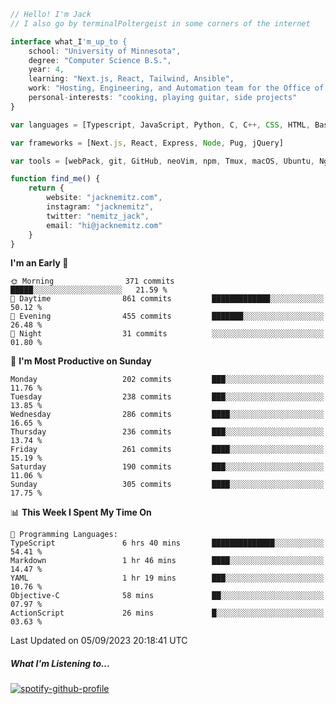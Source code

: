 ```typescript
// Hello! I'm Jack
// I also go by terminalPoltergeist in some corners of the internet

interface what_I'm_up_to {
    school: "University of Minnesota",
    degree: "Computer Science B.S.",
    year: 4,
    learning: "Next.js, React, Tailwind, Ansible",
    work: "Hosting, Engineering, and Automation team for the Office of Information Technology at UMN",
    personal-interests: "cooking, playing guitar, side projects"
}

var languages = [Typescript, JavaScript, Python, C, C++, CSS, HTML, Bash, VimScript]

var frameworks = [Next.js, React, Express, Node, Pug, jQuery]

var tools = [webPack, git, GitHub, neoVim, npm, Tmux, macOS, Ubuntu, Nginx, Ansible, Cloudflare, DigitalOcean]

function find_me() {
    return {
        website: "jacknemitz.com",
        instagram: "jacknemitz",
        twitter: "nemitz_jack",
        email: "hi@jacknemitz.com"
    }
}
```

<!--START_SECTION:waka-->
**I'm an Early 🐤** 

```text
🌞 Morning                371 commits         █████░░░░░░░░░░░░░░░░░░░░   21.59 % 
🌆 Daytime                861 commits         █████████████░░░░░░░░░░░░   50.12 % 
🌃 Evening                455 commits         ███████░░░░░░░░░░░░░░░░░░   26.48 % 
🌙 Night                  31 commits          ░░░░░░░░░░░░░░░░░░░░░░░░░   01.80 % 
```
📅 **I'm Most Productive on Sunday** 

```text
Monday                   202 commits         ███░░░░░░░░░░░░░░░░░░░░░░   11.76 % 
Tuesday                  238 commits         ███░░░░░░░░░░░░░░░░░░░░░░   13.85 % 
Wednesday                286 commits         ████░░░░░░░░░░░░░░░░░░░░░   16.65 % 
Thursday                 236 commits         ███░░░░░░░░░░░░░░░░░░░░░░   13.74 % 
Friday                   261 commits         ████░░░░░░░░░░░░░░░░░░░░░   15.19 % 
Saturday                 190 commits         ███░░░░░░░░░░░░░░░░░░░░░░   11.06 % 
Sunday                   305 commits         ████░░░░░░░░░░░░░░░░░░░░░   17.75 % 
```


📊 **This Week I Spent My Time On** 

```text
💬 Programming Languages: 
TypeScript               6 hrs 40 mins       ██████████████░░░░░░░░░░░   54.41 % 
Markdown                 1 hr 46 mins        ████░░░░░░░░░░░░░░░░░░░░░   14.47 % 
YAML                     1 hr 19 mins        ███░░░░░░░░░░░░░░░░░░░░░░   10.76 % 
Objective-C              58 mins             ██░░░░░░░░░░░░░░░░░░░░░░░   07.97 % 
ActionScript             26 mins             █░░░░░░░░░░░░░░░░░░░░░░░░   03.63 % 
```


 Last Updated on 05/09/2023 20:18:41 UTC
<!--END_SECTION:waka-->

##### What I'm Listening to...

[![spotify-github-profile](https://spotify-github-profile.vercel.app/api/view?uid=jack.nemitz&cover_image=true&show_offline=true&bar_color=53b14f&bar_color_cover=false&background_color=121212FF)](https://spotify-github-profile.vercel.app/api/view?uid=jack.nemitz&redirect=true)

